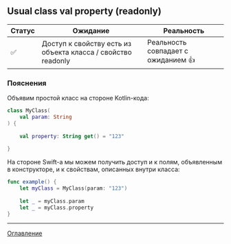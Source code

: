 ## Usual class val property (readonly)

| Статус             | Ожидание                                                     | Реальность                                  |
| ------------------ | ------------------------------------------------------------ | ------------------------------------------- |
| :white_check_mark: | Доступ к свойству есть из объекта класса / свойство readonly | Реальность совпадает с ожиданием :thumbsup: |

### Пояснения

Объявим простой класс на стороне Kotlin-кода:

```kotlin
class MyClass(
    val param: String
) {
    
    val property: String get() = "123"
    
}
```

На стороне Swift-а мы можем получить доступ и к полям, объявленным в конструкторе, и к свойствам, 
описанных внутри класса:

```swift
func example() {
    let myClass = MyClass(param: "123")
    
    let _ = myClass.param
    let _ = myClass.property
}
```

---
[Оглавление](/README.md)